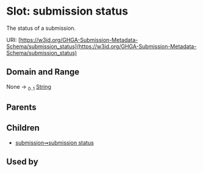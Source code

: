 
# Slot: submission status


The status of a submission.

URI: [https://w3id.org/GHGA-Submission-Metadata-Schema/submission_status](https://w3id.org/GHGA-Submission-Metadata-Schema/submission_status)


## Domain and Range

None &#8594;  <sub>0..1</sub> [String](types/String.md)

## Parents


## Children

 *  [submission➞submission status](submission_submission_status.md)

## Used by

